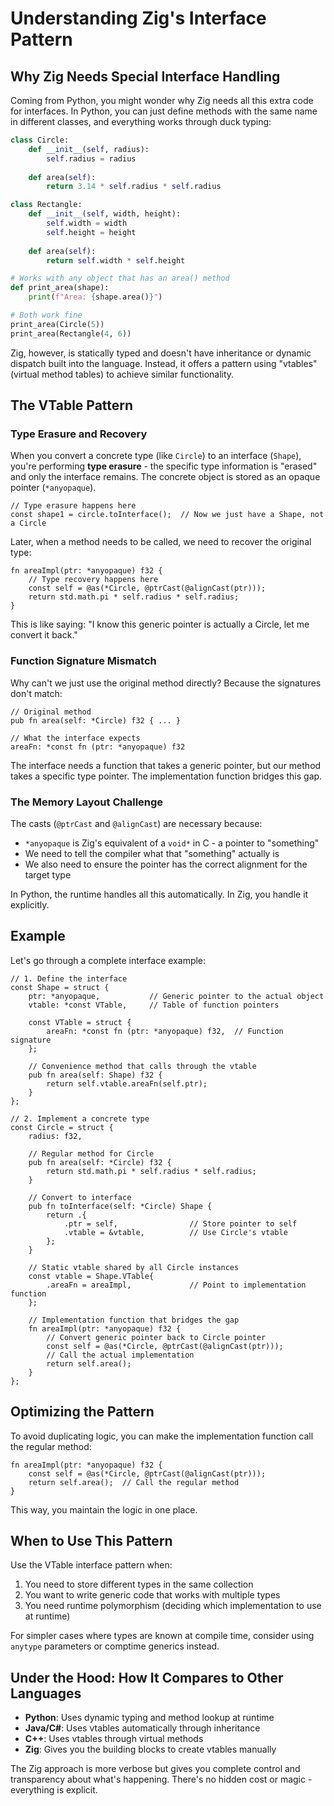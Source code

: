 # Understanding Zig's Interface Pattern

## Why Zig Needs Special Interface Handling

Coming from Python, you might wonder why Zig needs all this extra code for interfaces. In Python, you can just define methods with the same name in different classes, and everything works through duck typing:

```python
class Circle:
    def __init__(self, radius):
        self.radius = radius
    
    def area(self):
        return 3.14 * self.radius * self.radius

class Rectangle:
    def __init__(self, width, height):
        self.width = width
        self.height = height
    
    def area(self):
        return self.width * self.height

# Works with any object that has an area() method
def print_area(shape):
    print(f"Area: {shape.area()}")

# Both work fine
print_area(Circle(5))
print_area(Rectangle(4, 6))
```

Zig, however, is statically typed and doesn't have inheritance or dynamic dispatch built into the language. Instead, it offers a pattern using "vtables" (virtual method tables) to achieve similar functionality.

## The VTable Pattern 

### Type Erasure and Recovery

When you convert a concrete type (like `Circle`) to an interface (`Shape`), you're performing **type erasure** - the specific type information is "erased" and only the interface remains. The concrete object is stored as an opaque pointer (`*anyopaque`).

```zig
// Type erasure happens here
const shape1 = circle.toInterface();  // Now we just have a Shape, not a Circle
```

Later, when a method needs to be called, we need to recover the original type:

```zig
fn areaImpl(ptr: *anyopaque) f32 {
    // Type recovery happens here
    const self = @as(*Circle, @ptrCast(@alignCast(ptr)));
    return std.math.pi * self.radius * self.radius;
}
```

This is like saying: "I know this generic pointer is actually a Circle, let me convert it back."

### Function Signature Mismatch

Why can't we just use the original method directly? Because the signatures don't match:

```zig
// Original method
pub fn area(self: *Circle) f32 { ... }

// What the interface expects
areaFn: *const fn (ptr: *anyopaque) f32
```

The interface needs a function that takes a generic pointer, but our method takes a specific type pointer. The implementation function bridges this gap.

### The Memory Layout Challenge

The casts (`@ptrCast` and `@alignCast`) are necessary because:

- `*anyopaque` is Zig's equivalent of a `void*` in C - a pointer to "something"
- We need to tell the compiler what that "something" actually is
- We also need to ensure the pointer has the correct alignment for the target type

In Python, the runtime handles all this automatically. In Zig, you handle it explicitly.

## Example 

Let's go through a complete interface example:

```zig
// 1. Define the interface
const Shape = struct {
    ptr: *anyopaque,           // Generic pointer to the actual object
    vtable: *const VTable,     // Table of function pointers
    
    const VTable = struct {
        areaFn: *const fn (ptr: *anyopaque) f32,  // Function signature
    };
    
    // Convenience method that calls through the vtable
    pub fn area(self: Shape) f32 {
        return self.vtable.areaFn(self.ptr);
    }
};

// 2. Implement a concrete type
const Circle = struct {
    radius: f32,
    
    // Regular method for Circle
    pub fn area(self: *Circle) f32 {
        return std.math.pi * self.radius * self.radius;
    }
    
    // Convert to interface
    pub fn toInterface(self: *Circle) Shape {
        return .{
            .ptr = self,                // Store pointer to self
            .vtable = &vtable,          // Use Circle's vtable
        };
    }
    
    // Static vtable shared by all Circle instances
    const vtable = Shape.VTable{
        .areaFn = areaImpl,             // Point to implementation function
    };
    
    // Implementation function that bridges the gap
    fn areaImpl(ptr: *anyopaque) f32 {
        // Convert generic pointer back to Circle pointer
        const self = @as(*Circle, @ptrCast(@alignCast(ptr)));
        // Call the actual implementation
        return self.area();
    }
};
```

## Optimizing the Pattern

To avoid duplicating logic, you can make the implementation function call the regular method:

```zig
fn areaImpl(ptr: *anyopaque) f32 {
    const self = @as(*Circle, @ptrCast(@alignCast(ptr)));
    return self.area();  // Call the regular method
}
```

This way, you maintain the logic in one place.

## When to Use This Pattern

Use the VTable interface pattern when:

1. You need to store different types in the same collection
2. You want to write generic code that works with multiple types
3. You need runtime polymorphism (deciding which implementation to use at runtime)

For simpler cases where types are known at compile time, consider using `anytype` parameters or comptime generics instead.

## Under the Hood: How It Compares to Other Languages

- **Python**: Uses dynamic typing and method lookup at runtime
- **Java/C#**: Uses vtables automatically through inheritance
- **C++**: Uses vtables through virtual methods
- **Zig**: Gives you the building blocks to create vtables manually

The Zig approach is more verbose but gives you complete control and transparency about what's happening. There's no hidden cost or magic - everything is explicit. 